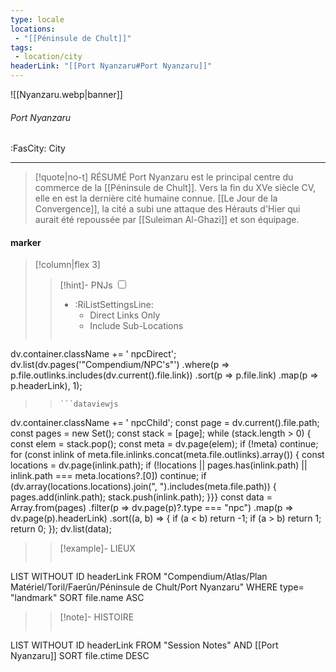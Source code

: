 ```yaml
---
type: locale
locations:
 - "[[Péninsule de Chult]]"
tags:
 - location/city
headerLink: "[[Port Nyanzaru#Port Nyanzaru]]"
---
```


![[Nyanzaru.webp|banner]]
###### Port Nyanzaru
<span class="sub2">:FasCity: City</span>
___

> [!quote|no-t] RÉSUMÉ
>Port Nyanzaru est le principal centre du commerce de la [[Péninsule de Chult]]. Vers la fin du XVe siècle CV, elle en est la dernière cité humaine connue. [[Le Jour de la Convergence]], la cité a subi une attaque des Hérauts d'Hier qui aurait été repoussée par [[Suleiman Al-Ghazi]] et son équipage.

#### marker
> [!column|flex 3]
> > [!hint]-  PNJs
> > <input type="checkbox" id="npc"/><ul class="sortMenu"><li class="sortIcon">:RiListSettingsLine:<ul class="dropdown npcedit"><li><label for="npc" class="directLabel active">Direct Links Only</label></li><li><label for="npc" class="childLabel">Include Sub-Locations</label></li></ul></li></ul>
> >```dataviewjs
dv.container.className += ' npcDirect';
dv.list(dv.pages('"Compendium/NPC\'s"')
 .where(p => p.file.outlinks.includes(dv.current().file.link))
.sort(p => p.file.link)
.map(p => p.headerLink), 1);
>>```
>>```dataviewjs
dv.container.className += ' npcChild';
const page = dv.current().file.path;
const pages = new Set();
const stack = [page];
while (stack.length > 0) {
const elem = stack.pop();
const meta = dv.page(elem);
if (!meta) continue;
for (const inlink of meta.file.inlinks.concat(meta.file.outlinks).array()) {
const locations = dv.page(inlink.path);
if (!locations || pages.has(inlink.path) || inlink.path === meta.locations?.[0]) continue;
 if (dv.array(locations.locations).join(", ").includes(meta.file.path)) {
 pages.add(inlink.path);
 stack.push(inlink.path);
}}}
const data = Array.from(pages)
.filter(p => dv.page(p)?.type === "npc")
.map(p => dv.page(p).headerLink)
.sort((a, b) => {
if (a < b) return -1;
if (a > b) return 1;
return 0;
});
dv.list(data);
> 
>> [!example]- LIEUX
>>```dataview
LIST WITHOUT ID headerLink
FROM "Compendium/Atlas/Plan Matériel/Toril/Faerûn/Péninsule de Chult/Port Nyanzaru"
WHERE type= "landmark"
SORT file.name ASC
>
>> [!note]- HISTOIRE
>>```dataview
LIST WITHOUT ID headerLink
FROM "Session Notes" AND [[Port Nyanzaru]]
SORT file.ctime DESC
